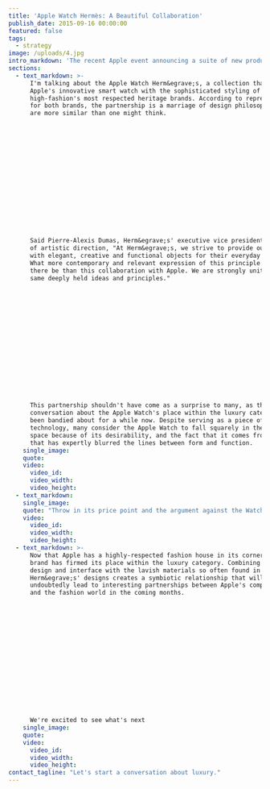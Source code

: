 ```yaml
---
title: 'Apple Watch Hermès: A Beautiful Collaboration'
publish_date: 2015-09-16 00:00:00
featured: false
tags:
  - strategy
image: /uploads/4.jpg
intro_markdown: 'The recent Apple event announcing a suite of new products, as well as updated versions of existing products, certainly captured the attention of fans and foes of the brand. While there were a handful of announcements that set the internet ablaze, it was an interesting and somewhat unexpected partnership that really got The O Group office buzzing.​'
sections:
  - text_markdown: >-
      I'm talking about the Apple Watch Herm&egrave;s, a collection that combines
      Apple's innovative smart watch with the sophisticated styling of one of
      high-fashion's most respected heritage brands. According to representatives
      for both brands, the partnership is a marriage of design philosophies that
      are more similar than one might think.

















      Said Pierre-Alexis Dumas, Herm&egrave;s' executive vice president in charge
      of artistic direction, "At Herm&egrave;s, we strive to provide our clients
      with elegant, creative and functional objects for their everyday lives.
      What more contemporary and relevant expression of this principle could
      there be than this collaboration with Apple. We are strongly united by the
      same deeply held ideas and principles."​

















      This partnership shouldn't have come as a surprise to many, as the
      conversation about the Apple Watch's place within the luxury category has
      been bandied about for a while now. Despite serving as a piece of
      technology, many consider the Apple Watch to fall squarely in the luxury
      space because of its desirability, and the fact that it comes from a brand
      that has expertly blurred the lines between form and function.​
    single_image:
    quote:
    video:
      video_id:
      video_width:
      video_height:
  - text_markdown:
    single_image:
    quote: "Throw in its price point and the argument against the Watch's status within the luxury category really begins to appear off-base."
    video:
      video_id:
      video_width:
      video_height:
  - text_markdown: >-
      Now that Apple has a highly-respected fashion house in its corner, the
      brand has firmed its place within the luxury category. Combining its sleek
      design and interface with the lavish materials so often found in
      Herm&egrave;s' designs creates a symbiotic relationship that will
      undoubtedly lead to interesting partnerships between Apple's competitors
      and the fashion world in the coming months.

















      We're excited to see what's next​
    single_image:
    quote:
    video:
      video_id:
      video_width:
      video_height:
contact_tagline: "Let's start a conversation about luxury."
---
```



